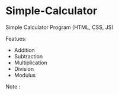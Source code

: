 # Simple-Calculator
Simple Calculator Program (HTML, CSS, JS)

Featues:
- Addition
- Subtraction
- Multiplication
- Division
- Modulus

Note : 
